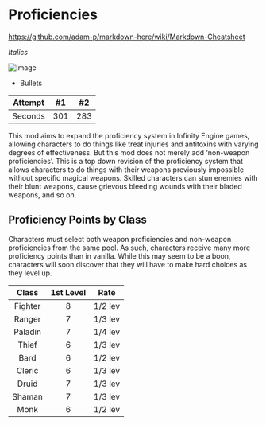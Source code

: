 # Proficiencies

https://github.com/adam-p/markdown-here/wiki/Markdown-Cheatsheet

*Italics*

![image](https://path.png)

* Bullets 

| Attempt | #1 | #2 |
| :---: | :---: | :---: |
| Seconds | 301 | 283 |


This mod aims to expand the proficiency system in Infinity Engine games, allowing characters to do things like treat injuries and antitoxins with varying degrees of effectiveness.  But this mod does not merely add ‘non-weapon proficiencies’.  This is a top down revision of the proficiency system that allows characters to do things with their weapons previously impossible without specific magical weapons.  Skilled characters can stun enemies with their blunt weapons, cause grievous bleeding wounds with their bladed weapons, and so on. 

## **Proficiency Points by Class**
Characters must select both weapon proficiencies and non-weapon proficiencies from the same pool.  As such, characters receive many more proficiency points than in vanilla.  While this may seem to be a boon, characters will soon discover that they will have to make hard choices as they level up.

 
| Class | 1st Level | Rate | 
| :---: | :---: | :---: | 
| Fighter | 8 | 1/2 lev |
| Ranger | 7 | 1/3 lev | 
| Paladin | 7 | 1/4 lev | 
| Thief | 6 | 1/3 lev | 
| Bard | 6 | 1/2 lev | 
| Cleric | 6 | 1/3 lev | 
| Druid | 7 | 1/3 lev | 
| Shaman | 7 | 1/3 lev | 
| Monk | 6 | 1/2 lev | 
